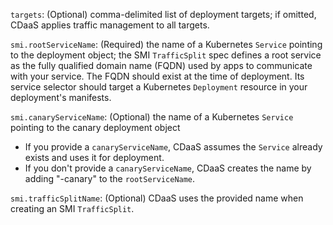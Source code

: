 `targets`: (Optional) comma-delimited list of deployment targets; if omitted, CDaaS applies traffic management to all targets.

`smi.rootServiceName`: (Required) the name of a Kubernetes `Service` pointing to the deployment object; the SMI `TrafficSplit` spec defines a root service as the fully qualified domain name (FQDN) used by apps to communicate with your service. The FQDN should exist at the time of deployment. Its service selector should target a Kubernetes `Deployment` resource in your deployment's manifests.

`smi.canaryServiceName`: (Optional) the name of a Kubernetes `Service` pointing to the canary deployment object
- If you provide a `canaryServiceName`, CDaaS assumes the `Service` already exists and uses it for deployment.
- If you don't provide a `canaryServiceName`, CDaaS creates the name by adding "-canary" to the `rootServiceName`.<br>

`smi.trafficSplitName`: (Optional) CDaaS uses the provided name when creating an SMI `TrafficSplit`.
